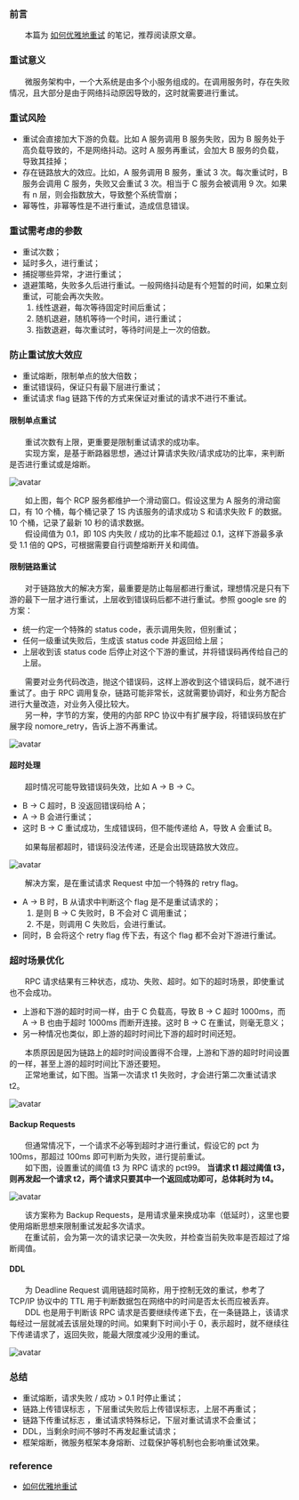 ### 前言
　　本篇为 [如何优雅地重试](https://mp.weixin.qq.com/s/6IkTnUbBlHjM3GM_bT35tA) 的笔记，推荐阅读原文章。

### 重试意义
　　微服务架构中，一个大系统是由多个小服务组成的。在调用服务时，存在失败情况，且大部分是由于网络抖动原因导致的，这时就需要进行重试。

### 重试风险

- 重试会直接加大下游的负载。比如 A 服务调用 B 服务失败，因为 B 服务处于高负载导致的，不是网络抖动。这时 A 服务再重试，会加大 B 服务的负载，导致其挂掉；
- 存在链路放大的效应。比如，A 服务调用 B 服务，重试 3 次。每次重试时，B 服务会调用 C 服务，失败又会重试 3 次。相当于 C 服务会被调用 9 次。如果有 n 层，则会指数放大，导致整个系统雪崩；
- 幂等性，非幂等性是不进行重试，造成信息错误。

### 重试需考虑的参数

- 重试次数；
- 延时多久，进行重试；
- 捕捉哪些异常，才进行重试；
- 退避策略，失败多久后进行重试。一般网络抖动是有个短暂的时间，如果立刻重试，可能会再次失败。
	1. 线性退避，每次等待固定时间后重试；
	2. 随机退避，随机等待一个时间，进行重试；
	3. 指数退避，每次重试时，等待时间是上一次的倍数。

### 防止重试放大效应

- 重试熔断，限制单点的放大倍数；
- 重试错误码，保证只有最下层进行重试；
- 重试请求 flag 链路下传的方式来保证对重试的请求不进行不重试。

#### 限制单点重试
　　重试次数有上限，更重要是限制重试请求的成功率。<br />
　　实现方案，是基于断路器思想，通过计算请求失败/请求成功的比率，来判断是否进行重试或是熔断。

![avatar](photo_1.png)

　　如上图，每个 RCP 服务都维护一个滑动窗口。假设这里为 A 服务的滑动窗口，有 10 个桶，每个桶记录了 1S 内该服务的请求成功 S 和请求失败 F 的数据。10 个桶，记录了最新 10 秒的请求数据。<br />
　　假设阈值为 0.1，即 10S 内失败 / 成功的比率不能超过 0.1，这样下游最多承受 1.1 倍的 QPS，可根据需要自行调整熔断开关和阈值。

#### 限制链路重试
　　对于链路放大的解决方案，最重要是防止每层都进行重试，理想情况是只有下游的最下一层才进行重试，上层收到错误码后都不进行重试。参照 google sre 的方案：

- 统一约定一个特殊的 status code，表示调用失败，但别重试；
- 任何一级重试失败后，生成该 status code 并返回给上层；
- 上层收到该 status code 后停止对这个下游的重试，并将错误码再传给自己的上层。

　　需要对业务代码改造，抛这个错误码，这样上游收到这个错误码后，就不进行重试了。由于 RPC 调用复杂，链路可能非常长，这就需要协调好，和业务方配合进行大量改造，对业务入侵比较大。<br />
　　另一种，字节的方案，使用的内部 RPC 协议中有扩展字段，将错误码放在扩展字段 nomore_retry，告诉上游不再重试。

![avatar](photo_2.png)

#### 超时处理
　　超时情况可能导致错误码失效，比如 A -> B -> C。

- B -> C 超时，B 没返回错误码给 A；
- A -> B 会进行重试；
- 这时 B -> C 重试成功，生成错误码，但不能传递给 A，导致 A 会重试 B。

　　如果每层都超时，错误码没法传递，还是会出现链路放大效应。

![avatar](photo_3.png)

　　解决方案，是在重试请求 Request 中加一个特殊的 retry flag。

- A -> B 时，B 从请求中判断这个 flag 是不是重试请求的；
	1. 是则 B -> C 失败时，B 不会对 C 调用重试；
	2. 不是，则调用 C 失败后，会进行重试。
- 同时，B 会将这个 retry flag 传下去，有这个 flag 都不会对下游进行重试。

### 超时场景优化
　　RPC 请求结果有三种状态，成功、失败、超时。如下的超时场景，即使重试也不会成功。

- 上游和下游的超时时间一样，由于 C 负载高，导致 B -> C 超时 1000ms，而 A -> B 也由于超时 1000ms 而断开连接。这时 B -> C 在重试，则毫无意义；
- 另一种情况也类似，即上游的超时时间比下游的超时时间还短。

　　本质原因是因为链路上的超时时间设置得不合理，上游和下游的超时时间设置的一样，甚至上游的超时时间比下游还要短。<br />
　　正常地重试，如下图。当第一次请求 t1 失败时，才会进行第二次重试请求 t2。

![avatar](photo_4.png)

#### Backup Requests

　　但通常情况下，一个请求不必等到超时才进行重试，假设它的 pct 为 100ms，那超过 100ms 即可判断为失败，进行提前重试。<br />
　　如下图，设置重试的阈值 t3 为 RPC 请求的 pct99。 **当请求 t1 超过阈值 t3，则再发起一个请求 t2，两个请求只要其中一个返回成功即可，总体耗时为 t4。**

![avatar](photo_5.png)

　　该方案称为 Backup Requests，是用请求量来换成功率（低延时），这里也要使用熔断思想来限制重试发起多次请求。<br />
　　在重试前，会为第一次的请求记录一次失败，并检查当前失败率是否超过了熔断阈值。

#### DDL
　　为 Deadline Request 调用链超时简称，用于控制无效的重试，参考了 TCP/IP 协议中的 TTL 用于判断数据包在网络中的时间是否太长而应被丢弃。<br />
　　DDL 也是用于判断该 RPC 请求是否要继续传递下去，在一条链路上，该请求每经过一层就减去该层处理的时间。如果剩下时间小于 0，表示超时，就不继续往下传递请求了，返回失败，能最大限度减少没用的重试。

![avatar](photo_6.png)

### 总结

- 重试熔断，请求失败 / 成功 > 0.1 时停止重试；
- 链路上传错误标志	，下层重试失败后上传错误标志，上层不再重试；
- 链路下传重试标志	，重试请求特殊标记，下层对重试请求不会重试；
- DDL，当剩余时间不够时不再发起重试请求；
- 框架熔断，微服务框架本身熔断、过载保护等机制也会影响重试效果。

### reference

- [如何优雅地重试](https://mp.weixin.qq.com/s/6IkTnUbBlHjM3GM_bT35tA)


